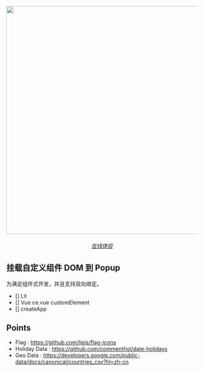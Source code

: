 <p align="center">
  <img src="https://cdn.jsdelivr.net/gh/pinky-pig/pic-bed/images20230905160648.png" width="600"/>
</p>


<h6 align='center'>
  <a href="">在线体验</a>
</h6>

## 挂载自定义组件 DOM 到 Popup

为满足组件式开发，并且支持双向绑定。

- [] Lit
- [] Vue ce.vue customElement
- [] createApp


## Points

- Flag : https://github.com/lipis/flag-icons
- Holiday Data : https://github.com/commenthol/date-holidays
- Geo Data : https://developers.google.com/public-data/docs/canonical/countries_csv?hl=zh-cn

<!-- ![20230901161725](https://cdn.jsdelivr.net/gh/pinky-pig/pic-bed/images20230901161725.png) -->
